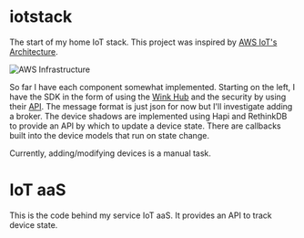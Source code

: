 # iotstack

The start of my home IoT stack. This project was inspired by [AWS IoT's Architecture](https://aws.amazon.com/iot/how-it-works/).

![AWS Infrastructure](https://d0.awsstatic.com/products/IceBx_HowITWorks.png)

So far I have each component somewhat implemented.
Starting on the left, I have the SDK in the form of using the [Wink Hub](http://www.wink.com/) and the security by using their [API](http://docs.wink.apiary.io/).
The message format is just json for now but I'll investigate adding a broker.
The device shadows are implemented using Hapi and RethinkDB to provide an API by which to update a device state.
There are callbacks built into the device models that run on state change.

Currently, adding/modifying devices is a manual task.

# IoT aaS

This is the code behind my service IoT aaS. It provides an API to track device state.
